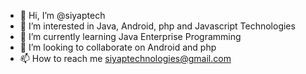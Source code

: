 - 👋 Hi, I’m @siyaptech
- 👀 I’m interested in Java, Android, php and Javascript Technologies
- 🌱 I’m currently learning Java Enterprise Programming
- 💞️ I’m looking to collaborate on Android and php
- 📫 How to reach me siyaptechnologies@gmail.com

<!---
siyaptech/siyaptech is a ✨ special ✨ repository because its `README.md` (this file) appears on your GitHub profile.
You can click the Preview link to take a look at your changes.
--->
